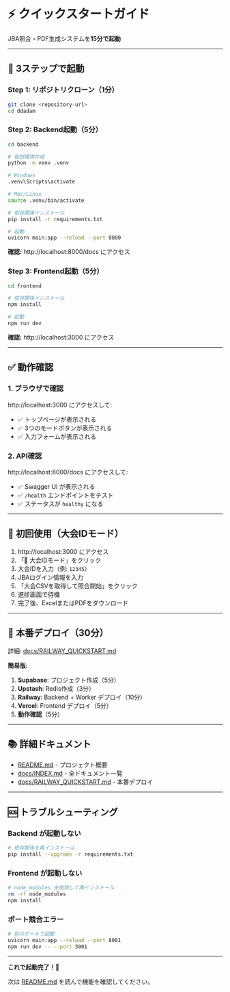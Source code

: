 # ⚡ クイックスタートガイド

JBA照合・PDF生成システムを**15分で起動**

---

## 🎯 3ステップで起動

### Step 1: リポジトリクローン（1分）

```bash
git clone <repository-url>
cd ddadam
```

### Step 2: Backend起動（5分）

```bash
cd backend

# 仮想環境作成
python -m venv .venv

# Windows
.venv\Scripts\activate

# Mac/Linux
source .venv/bin/activate

# 依存関係インストール
pip install -r requirements.txt

# 起動
uvicorn main:app --reload --port 8000
```

**確認:** http://localhost:8000/docs にアクセス

### Step 3: Frontend起動（5分）

```bash
cd frontend

# 依存関係インストール
npm install

# 起動
npm run dev
```

**確認:** http://localhost:3000 にアクセス

---

## ✅ 動作確認

### 1. ブラウザで確認

http://localhost:3000 にアクセスして:

- ✅ トップページが表示される
- ✅ 3つのモードボタンが表示される
- ✅ 入力フォームが表示される

### 2. API確認

http://localhost:8000/docs にアクセスして:

- ✅ Swagger UI が表示される
- ✅ `/health` エンドポイントをテスト
- ✅ ステータスが `healthy` になる

---

## 🏀 初回使用（大会IDモード）

1. http://localhost:3000 にアクセス
2. 「🏀 大会IDモード」をクリック
3. 大会IDを入力（例: `12345`）
4. JBAログイン情報を入力
5. 「大会CSVを取得して照合開始」をクリック
6. 進捗画面で待機
7. 完了後、ExcelまたはPDFをダウンロード

---

## 🚀 本番デプロイ（30分）

詳細: [docs/RAILWAY_QUICKSTART.md](docs/RAILWAY_QUICKSTART.md)

**簡易版:**

1. **Supabase**: プロジェクト作成（5分）
2. **Upstash**: Redis作成（3分）
3. **Railway**: Backend + Worker デプロイ（10分）
4. **Vercel**: Frontend デプロイ（5分）
5. **動作確認**（5分）

---

## 📚 詳細ドキュメント

- [README.md](README.md) - プロジェクト概要
- [docs/INDEX.md](docs/INDEX.md) - 全ドキュメント一覧
- [docs/RAILWAY_QUICKSTART.md](docs/RAILWAY_QUICKSTART.md) - 本番デプロイ

---

## 🆘 トラブルシューティング

### Backend が起動しない

```bash
# 依存関係を再インストール
pip install --upgrade -r requirements.txt
```

### Frontend が起動しない

```bash
# node_modules を削除して再インストール
rm -rf node_modules
npm install
```

### ポート競合エラー

```bash
# 別のポートで起動
uvicorn main:app --reload --port 8001
npm run dev -- --port 3001
```

---

**これで起動完了！🎉**

次は [README.md](README.md) を読んで機能を確認してください。

